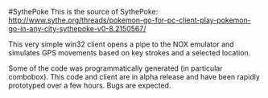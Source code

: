 #SythePoke
This is the source of SythePoke:
http://www.sythe.org/threads/pokemon-go-for-pc-client-play-pokemon-go-in-any-city-sythepoke-v0-8.2150567/

This very simple win32 client opens a pipe to the NOX emulator and simulates GPS movements based on key strokes and a selected location.

Some of the code was programmatically generated (in particular combobox). This code and client are in alpha release and have been rapidly prototyped over a few hours. Bugs are expected.

